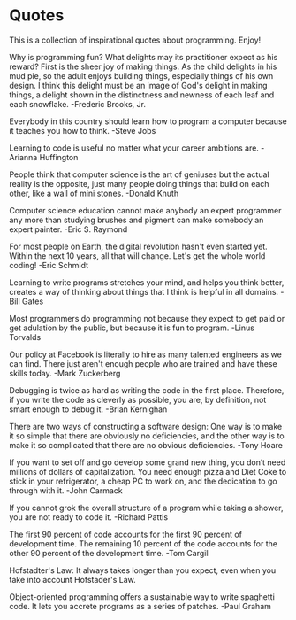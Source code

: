 # Quotes
This is a collection of inspirational quotes about programming. Enjoy!

Why is programming fun?  What delights may its practitioner expect as his
reward?
First is the sheer joy of making things.  As the child delights in his mud pie,
so the adult enjoys building things, especially things of his own design.  I
think this delight must be an image of God's delight in making things, a
delight shown in the distinctness and newness of each leaf and each snowflake.
-Frederic Brooks, Jr.

Everybody in this country should learn how to program a computer because it
teaches you how to think.
-Steve Jobs

Learning to code is useful no matter what your career ambitions are.
-Arianna Huffington

People think that computer science is the art of geniuses but the actual
reality is the opposite, just many people doing things that build on each
other, like a wall of mini stones.
-Donald Knuth

Computer science education cannot make anybody an expert programmer any more
than studying brushes and pigment can make somebody an expert painter.
-Eric S. Raymond

For most people on Earth, the digital revolution hasn't even started yet. Within
the next 10 years, all that will change. Let's get the whole world coding!
-Eric Schmidt

Learning to write programs stretches your mind, and helps you think better,
creates a way of thinking about things that I think is helpful in all domains.
-Bill Gates

Most programmers do programming not because they expect to get paid or get
adulation by the public, but because it is fun to program.
-Linus Torvalds

Our policy at Facebook is literally to hire as many talented engineers as we
can find. There just aren't enough people who are trained and have these skills
today.
-Mark Zuckerberg

Debugging is twice as hard as writing the code in the first place. Therefore,
if you write the code as cleverly as possible, you are, by definition, not
smart enough to debug it.
-Brian Kernighan

There are two ways of constructing a software design: One way is to make it so
simple that there are obviously no deficiencies, and the other way is to make
it so complicated that there are no obvious deficiencies.
-Tony Hoare

If you want to set off and go develop some grand new thing, you don’t need
millions of dollars of capitalization. You need enough pizza and Diet Coke to
stick in your refrigerator, a cheap PC to work on, and the dedication to go
through with it.
-John Carmack

If you cannot grok the overall structure of a program while taking a shower, you
are not ready to code it.
-Richard Pattis

The first 90 percent of code accounts for the first 90 percent of development
time. The remaining 10 percent of the code accounts for the other 90 percent of
the development time.
-Tom Cargill

Hofstadter's Law: It always takes longer than you expect, even when you take
into account Hofstader's Law.

Object-oriented programming offers a sustainable way to write spaghetti code.
It lets you accrete programs as a series of patches.
-Paul Graham
